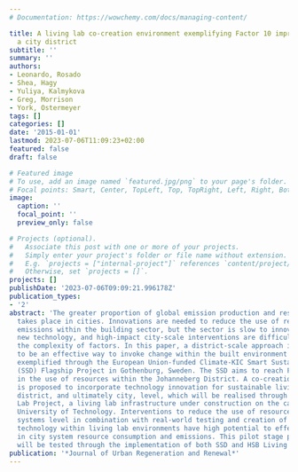 ```yaml
---
# Documentation: https://wowchemy.com/docs/managing-content/

title: A living lab co-creation environment exemplifying Factor 10 improvements in
  a city district
subtitle: ''
summary: ''
authors:
- Leonardo, Rosado
- Shea, Hagy
- Yuliya, Kalmykova
- Greg, Morrison
- York, Ostermeyer
tags: []
categories: []
date: '2015-01-01'
lastmod: 2023-07-06T11:09:23+02:00
featured: false
draft: false

# Featured image
# To use, add an image named `featured.jpg/png` to your page's folder.
# Focal points: Smart, Center, TopLeft, Top, TopRight, Left, Right, BottomLeft, Bottom, BottomRight.
image:
  caption: ''
  focal_point: ''
  preview_only: false

# Projects (optional).
#   Associate this post with one or more of your projects.
#   Simply enter your project's folder or file name without extension.
#   E.g. `projects = ["internal-project"]` references `content/project/deep-learning/index.md`.
#   Otherwise, set `projects = []`.
projects: []
publishDate: '2023-07-06T09:09:21.996178Z'
publication_types:
- '2'
abstract: 'The greater proportion of global emission production and resource consumption
  takes place in cities. Innovations are needed to reduce the use of resources and
  emissions within the building sector, but the sector is slow to innovate and integrate
  new technology, and high-impact city-scale interventions are difficult, owing to
  the complexity of factors. In this paper, a district-scale approach is projected
  to be an effective way to invoke change within the built environment of a city system,
  exemplified through the European Union-funded Climate-KIC Smart Sustainable Districts
  (SSD) Flagship Project in Gothenburg, Sweden. The SSD aims to reach Factor 10 reductions
  in the use of resources within the Johanneberg District. A co-creation environment
  is proposed to incorporate technology innovation for sustainable living into the
  district, and ultimately city, level, which will be realised through the HSB Living
  Lab Project, a living lab infrastructure under construction on the campus of Chalmers
  University of Technology. Interventions to reduce the use of resources at a district-scale
  systems level in combination with real-world testing and creation of innovative
  technology within living lab environments have high potential to effect a reduction
  in city system resource consumption and emissions. This pilot stage proposition
  will be tested through the implementation of both SSD and HSB Living Lab projects.  '
publication: '*Journal of Urban Regeneration and Renewal*'
---
```


